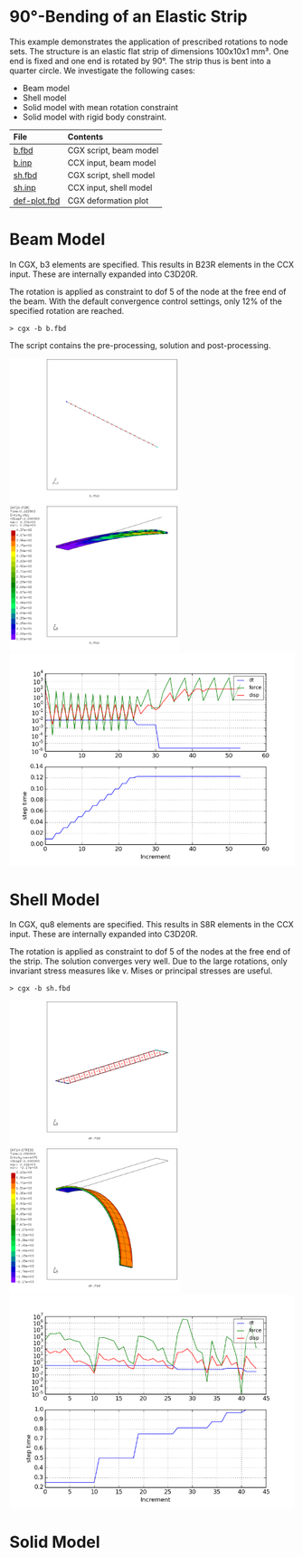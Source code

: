 # 90°-Bending of an Elastic Strip

This example demonstrates the application of prescribed rotations to node sets.
The structure is an elastic flat strip of dimensions 100x10x1 mm³. One end is
fixed and one end is rotated by 90°. The strip thus is bent into a quarter
circle. We investigate the following cases:

* Beam model
* Shell model
* Solid model with mean rotation constraint
* Solid model with rigid body constraint.

| File                        | Contents                                      |
| :-------------              | :-------------                                |
| [b.fbd](b-pre.fbd)          | CGX script, beam model                        |
| [b.inp](b.inp)              | CCX input, beam model                         |
| [sh.fbd](sh-pre.fbd)        | CGX script, shell model                       |
| [sh.inp](sh.inp)            | CCX input, shell model                        |
| [def-plot.fbd](def-plot.fbd)| CGX deformation plot                          |

# Beam Model
In CGX, b3 elements are specified. This results in B23R elements in the CCX input. These are internally expanded into C3D20R.

The rotation is applied as constraint to dof 5 of the node at the free end of the beam. With the default convergence control settings, only 12% of the specified rotation are reached.
```
> cgx -b b.fbd
```
The script contains the pre-processing, solution and post-processing.

<img src="b-mesh.png" width="300" title="Beam model">
<img src="b-def.png" width="300" title="Residual forces">

<img src="b.png" width="600" title="Convergence plot">

# Shell Model
In CGX, qu8 elements are specified. This results in S8R elements in the CCX input. These are internally expanded into C3D20R.

The rotation is applied as constraint to dof 5 of the nodes at the free end of the strip. The solution converges very well. Due to the large rotations, only invariant stress measures like v. Mises or principal stresses are useful.
```
> cgx -b sh.fbd
```

<img src="sh-mesh.png" width="300" title="Shell model">
<img src="sh-def.png" width="300" title="Residual forces">

<img src="sh.png" width="600" title="Convergence plot">

# Solid Model
